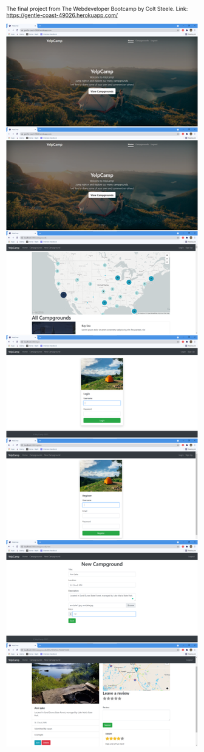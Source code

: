The final project from The Webdeveloper Bootcamp by Colt Steele. 
Link: https://gentle-coast-49026.herokuapp.com/

![Main Page](Images/homePage.png?raw=true "Title")
![Main Page](Images/homePage.png?raw=true "Title")
![Main Page](Images/indexPage.png?raw=true "Title")
![Main Page](Images/login.png?raw=true "Title")
![Main Page](Images/register.png?raw=true "Title")
![Main Page](Images/newCamp.png?raw=true "Title")
![Main Page](Images/showPage.png?raw=true "Title")